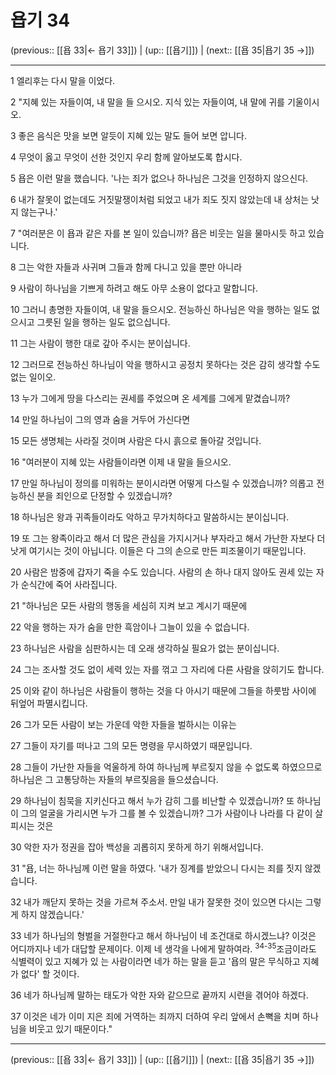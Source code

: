 # 욥기 34

(previous:: [[욥 33|← 욥기 33]]) | (up:: [[욥기]]) | (next:: [[욥 35|욥기 35 →]])

***




1 
엘리후는 다시 말을 이었다. 



2 
"지혜 있는 자들이여, 내 말을 들 으시오. 지식 있는 자들이여, 내 말에 귀를 기울이시오. 



3 
좋은 음식은 맛을 보면 알듯이 지혜 있는 말도 들어 보면 압니다. 



4 
무엇이 옳고 무엇이 선한 것인지 우리 함께 알아보도록 합시다. 



5 
욥은 이런 말을 했습니다. '나는 죄가 없으나 하나님은 그것을 인정하지 않으신다. 



6 
내가 잘못이 없는데도 거짓말쟁이처럼 되었고 내가 죄도 짓지 않았는데 내 상처는 낫지 않는구나.' 



7 
"여러분은 이 욥과 같은 자를 본 일이 있습니까? 욥은 비웃는 일을 물마시듯 하고 있습니다. 



8 
그는 악한 자들과 사귀며 그들과 함께 다니고 있을 뿐만 아니라 



9 
사람이 하나님을 기쁘게 하려고 해도 아무 소용이 없다고 말합니다. 



10 
그러니 총명한 자들이여, 내 말을 들으시오. 전능하신 하나님은 악을 행하는 일도 없으시고 그릇된 일을 행하는 일도 없으십니다. 



11 
그는 사람이 행한 대로 갚아 주시는 분이십니다. 



12 
그러므로 전능하신 하나님이 악을 행하시고 공정치 못하다는 것은 감히 생각할 수도 없는 일이오. 



13 
누가 그에게 땅을 다스리는 권세를 주었으며 온 세계를 그에게 맡겼습니까? 



14 
만일 하나님이 그의 영과 숨을 거두어 가신다면 



15 
모든 생명체는 사라질 것이며 사람은 다시 흙으로 돌아갈 것입니다. 



16 
"여러분이 지혜 있는 사람들이라면 이제 내 말을 들으시오. 



17 
만일 하나님이 정의를 미워하는 분이시라면 어떻게 다스릴 수 있겠습니까? 의롭고 전능하신 분을 죄인으로 단정할 수 있겠습니까? 



18 
하나님은 왕과 귀족들이라도 악하고 무가치하다고 말씀하시는 분이십니다. 



19 
또 그는 왕족이라고 해서 더 많은 관심을 가지시거나 부자라고 해서 가난한 자보다 더 낫게 여기시는 것이 아닙니다. 이들은 다 그의 손으로 만든 피조물이기 때문입니다. 



20 
사람은 밤중에 갑자기 죽을 수도 있습니다. 사람의 손 하나 대지 않아도 권세 있는 자가 순식간에 죽어 사라집니다. 



21 
"하나님은 모든 사람의 행동을 세심히 지켜 보고 계시기 때문에 



22 
악을 행하는 자가 숨을 만한 흑암이나 그늘이 있을 수 없습니다. 



23 
하나님은 사람을 심판하시는 데 오래 생각하실 필요가 없는 분이십니다. 



24 
그는 조사할 것도 없이 세력 있는 자를 꺾고 그 자리에 다른 사람을 앉히기도 합니다. 



25 
이와 같이 하나님은 사람들이 행하는 것을 다 아시기 때문에 그들을 하룻밤 사이에 뒤엎어 파멸시킵니다. 



26 
그가 모든 사람이 보는 가운데 악한 자들을 벌하시는 이유는 



27 
그들이 자기를 떠나고 그의 모든 명령을 무시하였기 때문입니다. 



28 
그들이 가난한 자들을 억울하게 하여 하나님께 부르짖지 않을 수 없도록 하였으므로 하나님은 그 고통당하는 자들의 부르짖음을 들으셨습니다. 



29 
하나님이 침묵을 지키신다고 해서 누가 감히 그를 비난할 수 있겠습니까? 또 하나님이 그의 얼굴을 가리시면 누가 그를 볼 수 있겠습니까? 그가 사람이나 나라를 다 같이 살피시는 것은 



30 
악한 자가 정권을 잡아 백성을 괴롭히지 못하게 하기 위해서입니다. 



31 
"욥, 너는 하나님께 이런 말을 하였다. '내가 징계를 받았으니 다시는 죄를 짓지 않겠습니다. 



32 
내가 깨닫지 못하는 것을 가르쳐 주소서. 만일 내가 잘못한 것이 있으면 다시는 그렇게 하지 않겠습니다.' 



33 
네가 하나님의 형벌을 거절한다고 해서 하나님이 네 조건대로 하시겠느냐? 이것은 어디까지나 네가 대답할 문제이다. 이제 네 생각을 나에게 말하여라. <sup class="versenum">34-35</sup>조금이라도 식별력이 있고 지혜가 있 는 사람이라면 네가 하는 말을 듣고 '욥의 말은 무식하고 지혜가 없다' 할 것이다. 



36 
네가 하나님께 말하는 태도가 악한 자와 같으므로 끝까지 시련을 겪어야 하겠다. 



37 
이것은 네가 이미 지은 죄에 거역하는 죄까지 더하여 우리 앞에서 손뼉을 치며 하나님을 비웃고 있기 때문이다."

***

(previous:: [[욥 33|← 욥기 33]]) | (up:: [[욥기]]) | (next:: [[욥 35|욥기 35 →]])
